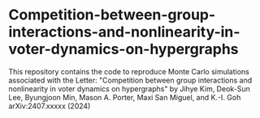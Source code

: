 # Competition-between-group-interactions-and-nonlinearity-in-voter-dynamics-on-hypergraphs

This repository contains the code to reproduce Monte Carlo simulations associated with the Letter:
"Competition between group interactions and nonlinearity in voter dynamics on hypergraphs" by Jihye Kim, Deok-Sun Lee, Byungjoon Min, Mason A. Porter, Maxi San Miguel, and K.-I. Goh
arXiv:2407.xxxxx (2024)
